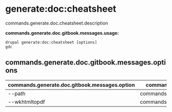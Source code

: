 # generate:doc:cheatsheet
commands.generate.doc.cheatsheet.description

**commands.generate.doc.gitbook.messages.usage:**
```
drupal generate:doc:cheatsheet [options]
gdc
```

## commands.generate.doc.gitbook.messages.options
commands.generate.doc.gitbook.messages.option | commands.generate.doc.gitbook.messages.details
-------|-------------
--path | commands.generate.doc.cheatsheet.options.path
--wkhtmltopdf | commands.generate.doc.cheatsheet.options.wkhtmltopdf

